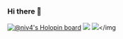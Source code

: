 ### Hi there 👋

[![@niv4's Holopin board](https://holopin.io/api/user/board?user=niv4)](https://holopin.io/@niv4)
<img src="https://images.credly.com/size/220x220/images/fa80f3f2-0383-4d44-8c14-099e2eb3be36/image.png"></img>
<img src="https://images.credly.com/size/220x220/images/23859131-d0ff-4f44-900f-bac86165b941/image.png"></img

<!--
**niv-a/niv-a** is a ✨ _special_ ✨ repository because its `README.md` (this file) appears on your GitHub profile.

Here are some ideas to get you started:

- 🔭 I’m currently working on ...
- 🌱 I’m currently learning ...
- 👯 I’m looking to collaborate on ...
- 🤔 I’m looking for help with ...
- 💬 Ask me about ...
- 📫 How to reach me: ...
- 😄 Pronouns: ...
- ⚡ Fun fact: ...
-->
